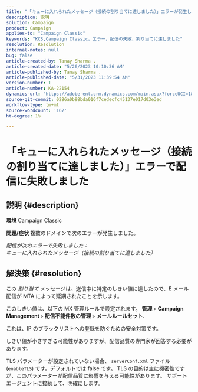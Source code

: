 ```yaml
---
title: "「キューに入れられたメッセージ（接続の割り当てに達しました）」エラーが発生した配信エラー"
description: 説明
solution: Campaign
product: Campaign
applies-to: "Campaign Classic"
keywords: "KCS,Campaign Classic，エラー，配信の失敗，割り当てに達しました"
resolution: Resolution
internal-notes: null
bug: false
article-created-by: Tanay Sharma .
article-created-date: "5/26/2023 10:10:36 AM"
article-published-by: Tanay Sharma .
article-published-date: "5/31/2023 11:39:54 AM"
version-number: 1
article-number: KA-22154
dynamics-url: "https://adobe-ent.crm.dynamics.com/main.aspx?forceUCI=1&pagetype=entityrecord&etn=knowledgearticle&id=308c7f8d-adfb-ed11-8849-6045bd006268"
source-git-commit: 0286a0b98bda016f7cedecfc45137e017d03e3ed
workflow-type: tm+mt
source-wordcount: '167'
ht-degree: 1%

---
```


# 「キューに入れられたメッセージ（接続の割り当てに達しました）」エラーで配信に失敗しました

## 説明 {#description}

<b>環境</b>
Campaign Classic


<b>問題/症状</b>
複数のドメインで次のエラーが発生しました。

*配信が次のエラーで失敗しました：
<br>キューに入れられたメッセージ（接続の割り当てに達しました）*


## 解決策 {#resolution}


この *割り当て* メッセージは、送信中に特定のしきい値に達したので、E メール配信が MTA によって延期されたことを示します。

このしきい値は、以下の MX 管理ルールで設定されます。 <b>管理</b> `>`  <b>Campaign Management </b>`>`  <b>配信不能件数の管理 </b>`>`  <b>メールルールセット</b>.

これは、IP のブラックリストへの登録を防ぐための安全対策です。

しきい値が小さすぎる可能性がありますが、配信品質の専門家が回答する必要があります。

TLS パラメーターが設定されていない場合、 `serverConf.xml` ファイル (`enableTLS`) です。デフォルトでは false です。 TLS の目的は主に機密性ですが、このパラメーターが配信品質に影響を与える可能性があります。 サポートエージェントに接続して、明確にします。
